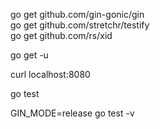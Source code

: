 go get github.com/gin-gonic/gin\
go get github.com/stretchr/testify\
go get github.com/rs/xid

go get -u

curl localhost:8080

go test

GIN_MODE=release go test -v